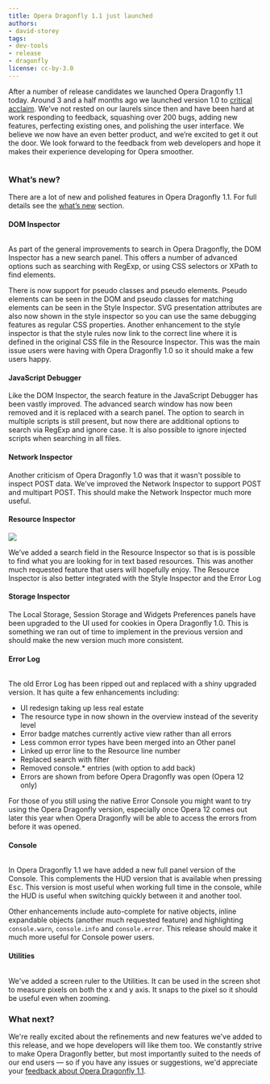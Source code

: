 ```yaml
---
title: Opera Dragonfly 1.1 just launched
authors:
- david-storey
tags:
- dev-tools
- release
- dragonfly
license: cc-by-3.0
---
```


<p>After a number of release candidates we launched Opera Dragonfly 1.1 today. Around 3 and a half months ago we launched version 1.0 to <a href="http://www.sitepoint.com/opera-dragonfly-1-browser-development-tool/">critical</a> <a href="http://www.webmonkey.com/2011/05/opera-dragonfly-a-worthy-addition-your-web-development-toolkit/">acclaim</a>. We’ve not rested on our laurels since then and have been hard at work responding to feedback, squashing over 200 bugs, adding new features, perfecting existing ones, and polishing the user interface. We believe we now have an even better product, and we’re excited to get it out the door. We look forward to the feedback from web developers and hope it makes their experience developing for Opera smoother.</p>

<img src="{{ page.id }}/Screen%20Shot%202011-08-31%20at%2020.37.50.png" alt="" />

<h3>What’s new?</h3>

<p>There are a lot of new and polished features in Opera Dragonfly 1.1.  For full details see the <a href="http://www.opera.com/dragonfly/new/">what’s new</a> section.</p>


<h4>DOM Inspector</h4>

<img src="{{ page.id }}/Screen%20Shot%202011-08-31%20at%2020.51.00.png" alt="" />

<p>As part of the general improvements to search in Opera Dragonfly, the DOM Inspector has a new search panel. This offers a number of advanced options such as searching with RegExp, or using CSS selectors or XPath to find elements.</p>

<p>There is now support for pseudo classes and pseudo elements. Pseudo elements can be seen in the DOM and pseudo classes for matching elements can be seen in the Style Inspector. SVG presentation attributes are also now shown in the style inspector so you can use the same debugging features as regular CSS properties. Another enhancement to the style inspector is that the style rules now link to the correct line where it is defined in the original CSS file in the Resource Inspector. This was the main issue users were having with Opera Dragonfly 1.0 so it should make a few users happy.</p>

<h4>JavaScript Debugger</h4>

<p>Like the DOM Inspector, the search feature in the JavaScript Debugger has been vastly improved. The advanced search window has now been removed and it is replaced with a search panel. The option to search in multiple scripts is still present, but now there are additional options to search via RegExp and ignore case. It is also possible to ignore injected scripts when searching in all files.</p>

<h4>Network Inspector</h4>

<p>Another criticism of Opera Dragonfly 1.0 was that it wasn&#39;t possible to inspect POST data. We’ve improved the Network Inspector to support POST and multipart POST. This should make the Network Inspector much more useful.</p>

<h4>Resource Inspector</h4>

<img src="{{ page.id }}/Screen%20Shot%202011-08-31%20at%2023.55.42.png" />

<p>We’ve added a search field in the Resource Inspector so that is is possible to find what you are looking for in text based resources. This was another much requested feature that users will hopefully enjoy. The Resource Inspector is also better integrated with the Style Inspector and the Error Log</p>

<h4>Storage Inspector</h4>

The Local Storage, Session Storage and Widgets Preferences panels have been upgraded to the UI used for cookies in Opera Dragonfly 1.0. This is something we ran out of time to implement in the previous version and should make the new version much more consistent.

<h4>Error Log</h4>

<img src="{{ page.id }}/Screen%20Shot%202011-08-31%20at%2020.53.34.png" alt="" />

The old Error Log has been ripped out and replaced with a shiny upgraded version. It has quite a few enhancements including:

<ul>
     <li>UI redesign taking up less real estate</li>
     <li>The resource type in  now shown in the overview instead of the severity level</li>
     <li>Error badge matches currently active view rather than all errors</li>
     <li>Less common error types have been merged into an Other panel</li>
     <li>Linked up error line to the Resource line number</li>
     <li>Replaced search with filter</li>
     <li>Removed console.* entries (with option to add back)</li>
     <li>Errors are shown from before Opera Dragonfly was open (Opera 12 only)</li>
</ul>

<p>For those of you still using the native Error Console you might want to try using the Opera Dragonfly version, especially once Opera 12 comes out later this year when Opera Dragonfly will be able to access the errors from before it was opened.</p>

<h4>Console</h4>

<img src="{{ page.id }}/Screen%20Shot%202011-08-31%20at%2020.59.42.png" alt="" />

<p>In Opera Dragonfly 1.1 we have added a new full panel version of the Console. This complements the HUD version that is available when pressing <kbd>Esc</kbd>. This version is most useful when working full time in the console, while the HUD is useful when switching quickly between it and another tool.</p>

<p>Other enhancements include auto-complete for native objects, inline expandable objects (another much requested feature) and highlighting <code>console.warn</code>, <code>console.info</code> and <code>console.error</code>. This release should make it much more useful for Console power users.</p>

<h4>Utilities</h4>

<img src="{{ page.id }}/Screen%20Shot%202011-09-01%20at%2000.19.24.png" alt="" />

<p>We&#39;ve added a screen ruler to the Utilities. It can be used in the screen shot to measure pixels on both the x and y axis. It snaps to the pixel so it should be useful even when zooming.</p>

<h3>What next?</h3>

<p>We&#39;re really excited about the refinements and new features we&#39;ve added to this release, and we hope developers will like them too. We constantly strive to make Opera Dragonfly better, but most importantly suited to the needs of our end users — so if you have any issues or suggestions, we&#39;d appreciate your <a href="http://www.opera.com/dragonfly/feedback/">feedback about Opera Dragonfly 1.1</a>.</p>
